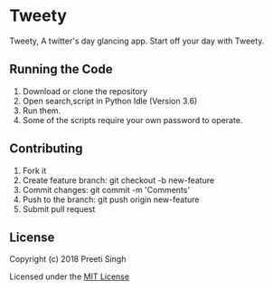 # Tweety
Tweety, A twitter's day glancing app. Start off your day with Tweety.

## Running the Code
1. Download or clone the repository
2. Open search,script in Python Idle (Version 3.6)
3. Run them.
4. Some of the scripts require your own password to operate.

## Contributing
1. Fork it
2. Create feature branch: git checkout -b new-feature
3. Commit changes: git commit -m 'Comments'
4. Push to the branch: git push origin new-feature
5. Submit pull request

## License
Copyright (c) 2018 Preeti Singh

Licensed under the [MIT License](https://github.com/the-preeti-singh/Tweety/blob/master/LICENSE)
